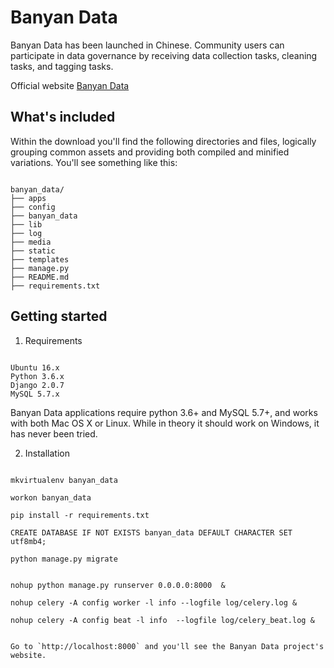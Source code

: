 # Banyan Data

Banyan Data has been launched in Chinese. Community users can participate in data governance by receiving data collection tasks, cleaning tasks, and tagging tasks.

Official website [Banyan Data](http://data.banyanbbt.org "Banyan Data")

## What's included


Within the download you'll find the following directories and files, logically grouping common assets and providing both compiled and minified variations. You'll see something like this:


```

banyan_data/
├── apps
├── config
├── banyan_data
├── lib
├── log
├── media
├── static
├── templates
├── manage.py
├── README.md
├── requirements.txt

```


## Getting started


1. Requirements

```

Ubuntu 16.x
Python 3.6.x
Django 2.0.7
MySQL 5.7.x

```

Banyan Data applications require python 3.6+ and MySQL 5.7+, and works with both Mac OS X or Linux. While in theory it should work on Windows, it has never been tried.


2. Installation

```

mkvirtualenv banyan_data

workon banyan_data

pip install -r requirements.txt

CREATE DATABASE IF NOT EXISTS banyan_data DEFAULT CHARACTER SET utf8mb4;

python manage.py migrate


nohup python manage.py runserver 0.0.0.0:8000  &

nohup celery -A config worker -l info --logfile log/celery.log &

nohup celery -A config beat -l info  --logfile log/celery_beat.log &


```

    Go to `http://localhost:8000` and you'll see the Banyan Data project's website.



